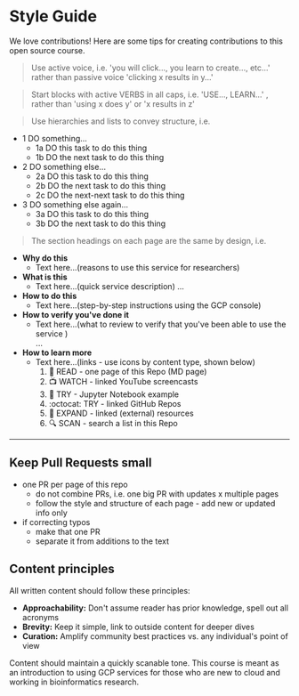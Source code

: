 # Style Guide

We love contributions!  Here are some tips for creating contributions to this open source course.

> Use active voice, i.e. 'you will click..., you learn to create..., etc...' rather than passive voice 'clicking x results in y...'  

> Start blocks with active VERBS in all caps, i.e. 'USE..., LEARN...' , rather than 'using x does y' or 'x results in z'

> Use hierarchies and lists to convey structure, i.e. 
- 1 DO something...
    - 1a DO this task to do this thing
    - 1b DO the next task to do this thing
- 2 DO something else...
    - 2a DO this task to do this thing
    - 2b DO the next task to do this thing
    - 2c DO the next-next task to do this thing
- 3 DO something else again...
    - 3a DO this task to do this thing
    - 3b DO the next task to do this thing

> The section headings on each page are the same by design, i.e. 

- **Why do this**  
    - Text here...(reasons to use this service for researchers)
- **What is this**  
    - Text here...(quick service description)
...  
- **How to do this**
    - Text here...(step-by-step instructions using the GCP console)  
- **How to verify you've done it** 
    - Text here...(what to review to verify that you've been able to use the service )  
...  
- **How to learn more**
    - Text here...(links - use icons by content type, shown below)  
        1. 📗 READ - one page of this Repo (MD page)
        2. 📺 WATCH -  linked YouTube screencasts
        3. 📙 TRY - Jupyter Notebook example
        4. :octocat: TRY - linked GitHub Repos
        5. 📘 EXPAND - linked (external) resources
        6. 🔍 SCAN - search a list in this Repo

----

## Keep Pull Requests small  
- one PR per page of this repo 
    - do not combine PRs, i.e. one big PR with updates x multiple pages
    - follow the style and structure of each page - add new or updated info only
- if correcting typos 
    - make that one PR 
    - separate it from additions to the text

## Content principles
All written content should follow these principles:

* **Approachability:** Don't assume reader has prior knowledge, spell out all acronyms
* **Brevity:** Keep it simple, link to outside content for deeper dives
* **Curation:** Amplify community best practices vs. any individual's point of view

Content should maintain a quickly scanable tone. This course is meant as an introduction to using GCP services for those who are new to cloud and working in bioinformatics research.


